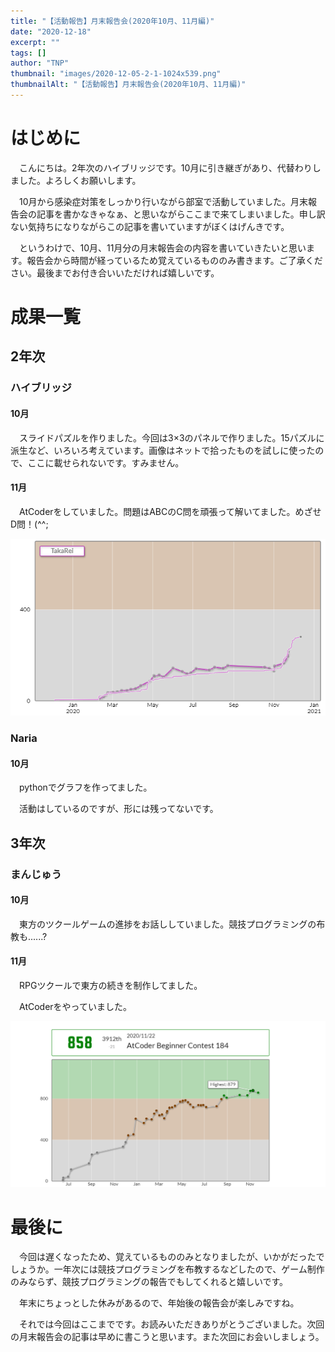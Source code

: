 ```yaml
---
title: "【活動報告】月末報告会(2020年10月、11月編)"
date: "2020-12-18"
excerpt: ""
tags: []
author: "TNP"
thumbnail: "images/2020-12-05-2-1-1024x539.png"
thumbnailAlt: "【活動報告】月末報告会(2020年10月、11月編)"
---
```


# はじめに

　こんにちは。2年次のハイブリッジです。10月に引き継ぎがあり、代替わりしました。よろしくお願いします。

　10月から感染症対策をしっかり行いながら部室で活動していました。月末報告会の記事を書かなきゃなぁ、と思いながらここまで来てしまいました。申し訳ない気持ちになりながらこの記事を書いていますがぼくはげんきです。

　というわけで、10月、11月分の月末報告会の内容を書いていきたいと思います。報告会から時間が経っているため覚えているもののみ書きます。ご了承ください。最後までお付き合いいただければ嬉しいです。

# 成果一覧

## 2年次

### ハイブリッジ

#### 10月

　スライドパズルを作りました。今回は3×3のパネルで作りました。15パズルに派生など、いろいろ考えています。画像はネットで拾ったものを試しに使ったので、ここに載せられないです。すみません。

#### 11月

　AtCoderをしていました。問題はABCのC問を頑張って解いてました。めざせD問！(^^;

![](images/f81fd2e4c52864042852c112ce927ae2-1.png)

### Naria

#### 10月

　pythonでグラフを作ってました。

　活動はしているのですが、形には残ってないです。

## 3年次

### まんじゅう

#### 10月

　東方のツクールゲームの進捗をお話ししていました。競技プログラミングの布教も......?

#### 11月

　RPGツクールで東方の続きを制作してました。

　AtCoderをやっていました。

![manjyuatcoder](images/2020-12-05-2-1-1024x539.png)

# 最後に

　今回は遅くなったため、覚えているもののみとなりましたが、いかがだったでしょうか。一年次には競技プログラミングを布教するなどしたので、ゲーム制作のみならず、競技プログラミングの報告でもしてくれると嬉しいです。

　年末にちょっとした休みがあるので、年始後の報告会が楽しみですね。

　それでは今回はここまでです。お読みいただきありがとうございました。次回の月末報告会の記事は早めに書こうと思います。また次回にお会いしましょう。
